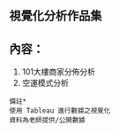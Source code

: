 視覺化分析作品集
---------------------------------------------  
內容：
---------------------------------------------  
  1. 101大樓商家分佈分析
  2. 空運模式分析

    備註*
    使用 Tableau 進行數據之視覺化
    資料為老師提供/公開數據
